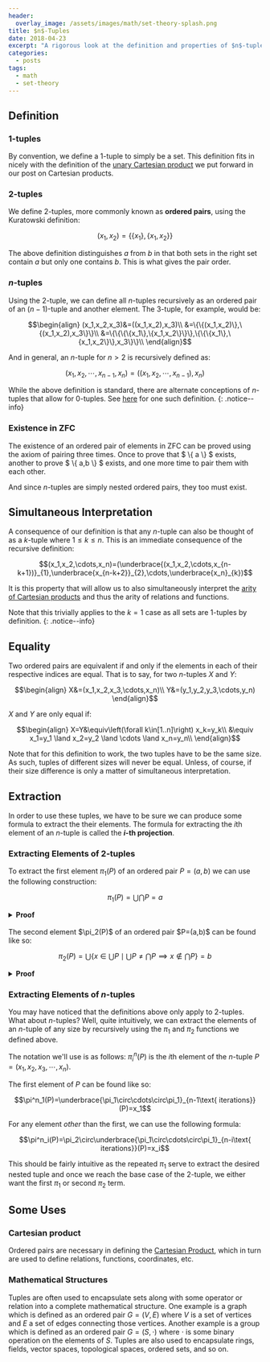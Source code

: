 ```yaml
---
header:
  overlay_image: /assets/images/math/set-theory-splash.png
title: $n$-Tuples
date: 2018-04-23
excerpt: "A rigorous look at the definition and properties of $n$-tuples."
categories:
  - posts
tags: 
  - math
  - set-theory
---
```


<!-- An $n$-tuple is an ordered list of $n$ elements. It is dissimilar to a set in that the order of its elements matter, it must be finite, and it can contain multiples of the same element.

Here are some common names for tuples of different size:

$n$-Tuple | Alt. Name
:--|:--
$0$-tuple | null-tuple
$1$-tuple | singleton
$2$-tuple | ordered pair
$3$-tuple | ordered triplet
$n$-tuple | -->

<!-- *My [medium article](https://medium.com/@ozanerhansha/the-ordered-pair-and-set-theory-69aa6e2b8a32) on ordered pairs and their uses.* -->

<!--more-->

## Definition
### $1$-tuples
By convention, we define a $1$-tuple to simply be a set. This definition fits in nicely with the definition of the [unary Cartesian product](\cartesian-product#special-products) we put forward in our post on Cartesian products.

### $2$-tuples
We define $2$-tuples, more commonly known as **ordered pairs**, using the Kuratowski definition:

$$(x_1,x_2)=\{\{x_1\},\{x_1,x_2\}\}$$

The above definition distinguishes $a$ from $b$ in that both sets in the right set contain $a$ but only one contains $b$. This is what gives the pair order.

### $n$-tuples
Using the $2$-tuple, we can define all $n$-tuples recursively as an ordered pair of an $(n-1)$-tuple and another element. The $3$-tuple, for example, would be:

$$\begin{align}
(x_1,x_2,x_3)&=((x_1,x_2),x_3)\\
&=\{\{(x_1,x_2)\},\{(x_1,x_2),x_3\}\}\\
&=\{\{\{\{x_1\},\{x_1,x_2\}\}\},\{\{\{x_1\},\{x_1,x_2\}\},x_3\}\}\\
\end{align}$$

And in general, an $n$-tuple for $n>2$ is recursively defined as:

$$(x_1,x_2,\cdots,x_{n-1},x_n)=((x_1,x_2,\cdots,x_{n-1}),x_n)$$

While the above definition is standard, there are alternate conceptions of $n$-tuples that allow for $0$-tuples. See [here](https://en.wikipedia.org/wiki/Tuple#Tuples_as_nested_sets) for one such definition.
{: .notice--info}

<!-- *Alternatively, $n$-tuples can also be defined as functions with domains over some finite interval of the positive integers. In this sense, they would be equivalent to finite sequences. Although since tuples are usually used to define functions (and thus finite sequences) this would be circular.*

Whatever definition is used, all that matters is that two $n$-tuples are equivalent *only* when the elements at each of their indices are equivalent. This is their defining property. -->

### Existence in ZFC
The existence of an ordered pair of elements in ZFC can be proved using the axiom of pairing three times. Once to prove that $ \\{ a \\} $ exists, another to prove $ \\{ a,b \\} $ exists, and one more time to pair them with each other.

And since $n$-tuples are simply nested ordered pairs, they too must exist.

## Simultaneous Interpretation
A consequence of our definition is that any $n$-tuple can also be thought of as a $k$-tuple where $1\le k\le n$. This is an immediate consequence of the recursive definition:

$$(x_1,x_2,\cdots,x_n)=(\underbrace{(x_1,x_2,\cdots,x_{n-k+1})}_{1},\underbrace{x_{n-k+2}}_{2},\cdots,\underbrace{x_n}_{k})$$

It is this property that will allow us to also simultaneously interpret the [arity of Cartesian products](\cartesian-product#simultaneity-of-arity) and thus the arity of relations and functions.

Note that this trivially applies to the $k=1$ case as all sets are $1$-tuples by definition.
{: .notice--info}

## Equality
Two ordered pairs are equivalent if and only if the elements in each of their respective indices are equal. That is to say, for two $n$-tuples $X$ and $Y$:

$$\begin{align}
X&=(x_1,x_2,x_3,\cdots,x_n)\\
Y&=(y_1,y_2,y_3,\cdots,y_n)
\end{align}$$

$X$ and $Y$ are only equal if:

$$\begin{align}
X=Y&\equiv\left(\forall k\in[1..n]\right) x_k=y_k\\
&\equiv x_1=y_1 \land x_2=y_2 \land \cdots \land x_n=y_n\\
\end{align}$$

<!-- *Where $n$ is a set as per its construction in the [natural numbers](\natural-numbers).* -->

Note that for this definition to work, the two tuples have to be the same size. As such, tuples of different sizes will never be equal. Unless, of course, if their size difference is only a matter of simultaneous interpretation.

## Extraction
In order to use these tuples, we have to be sure we can produce some formula to extract the their elements. The formula for extracting the $i$th element of an $n$-tuple is called the **$i$-th projection**.

### Extracting Elements of $2$-tuples
To extract the first element $\pi_1(P)$ of an ordered pair $P=(a,b)$ we can use the following construction:

$$\pi_1(P)=\bigcup\bigcap P=a$$

<details><summary><strong>Proof</strong></summary>
  <!-- <b>Lemma 1</b>
  <p>To make proving the above statement easier, it would help to prove that the arbitrary union of a set of an element $\{x\}$ is that element $x$:

  $$\bigcup \{x\}=x$$

  First let's start with the definition of the arbitrary union of a set $S$:

  $$\bigcup S=\{a\mid \left(\exists b\in S\right)a\in b\}$$

  In in English this means, all elements $a$ that are contained in at least one set $b$ that are contained in $S$. (i.e the union of all the elements in $S$). Plugging $\{x\}$ in for $S$ we see:

  $$\bigcup \{x\}=\{a\mid \left(\exists b\in \{x\}\right)a\in b\}$$

  Since there is only one element in $\{x\}$, namely $x$, there is only one set $b$ could be: $x$. So, we can say the following:

  $$\bigcup \{x\}=\{a\mid a\in x\}$$

  And since the set of all elements in $x$ is simply that same set:

  $$\boxed{\bigcup \{x\}=x}$$
  </p>
  <b>The Proof</b> -->
  $$\begin{align}
  \pi_1(P)&=\bigcup\bigcap P\\
  &=\bigcup\bigcap \{\{a\},\{a,b\}\}\\
  &=\bigcup \left(\{a\}\cap\{a,b\}\right)\\
  \end{align}$$

  Of course the only element in common between $\{a\}$ and $\{a,b\}$ is $a$ so:

  $$\pi_1(P)=\bigcup \{a\}$$

  And because the union of all the elements in $a$ is precisely $a$, we have:

  $$\pi_1(P)=\bigcup \{a\}=a$$

  And indeed, $a$ is the first element of the ordered pair $P$.
</details><br>
The second element $\pi_2(P)$ of an ordered pair $P=(a,b)$ can be found like so:

$$\pi_2(P)=\bigcup\{x\in\bigcup P\mid\bigcup P\not=\bigcap P\implies x\not\in\bigcap P\}=b$$

<details><summary><strong>Proof</strong></summary>
I'll do it later...
</details>

### Extracting Elements of $n$-tuples
You may have noticed that the definitions above only apply to $2$-tuples. What about $n$-tuples? Well, quite intuitively, we can extract the elements of an $n$-tuple of any size by recursively using the $\pi_1$ and $\pi_2$ functions we defined above.

The notation we'll use is as follows: $\pi^n_i(P)$ is the $i$th element of the $n$-tuple $P=\left(x_1,x_2,x_3,\cdots,x_n\right)$.

The first element of $P$ can be found like so:

$$\pi^n_1(P)=\underbrace{\pi_1\circ\cdots\circ\pi_1}_{n-1\text{ iterations}}(P)=x_1$$

For any element *other* than the first, we can use the following formula:

$$\pi^n_i(P)=\pi_2\circ\underbrace{\pi_1\circ\cdots\circ\pi_1}_{n-i\text{ iterations}}(P)=x_i$$

This should be fairly intuitive as the repeated $\pi_1$ serve to extract the desired nested tuple and once we reach the base case of the $2$-tuple, we either want the first $\pi_1$ or second $\pi_2$ term.

<!-- <details><summary>"Proof" & Intuition</summary>
Not really a proof, I just wrote down how to find the elements of $2,3,4,5$-tuples and found the pattern:

$$\begin{align}
  &2\text{-tuple}\left\{
    \begin{array}{l}
      \pi^2_1=\pi_1(P)\\
      \pi^2_2=\pi_2(P)\\
    \end{array}
  \right.\\
  &3\text{-tuple}\left\{
    \begin{array}{l}
      \pi^3_1=\pi_1\left(\pi_1\left(P\right)\right)\\
      \pi^3_2=\pi_2\left(\pi_1\left(P\right)\right)\\
      \pi^3_3=\pi_2\left(P\right)\\
    \end{array}
  \right.\\
  &4\text{-tuple}\left\{
    \begin{array}{l}
      \pi^4_1=\pi_1\left(\pi_1\left(\pi_1\left(P\right)\right)\right)\\
      \pi^4_2=\pi_2\left(\pi_1\left(\pi_1\left(P\right)\right)\right)\\
      \pi^4_3=\pi_2\left(\pi_1\left(P\right)\right)\\
      \pi^4_4=\pi_2\left(P\right)\\
    \end{array}
  \right.\\
  &5\text{-tuple}\left\{
    \begin{array}{l}
      \pi^5_1=\pi_1\left(\pi_1\left(\pi_1\left(\pi_1\left(P\right)\right)\right)\right)\\
      \pi^5_2=\pi_2\left(\pi_1\left(\pi_1\left(\pi_1\left(P\right)\right)\right)\right)\\
      \pi^5_3=\pi_2\left(\pi_1\left(\pi_1\left(P\right)\right)\right)\\
      \pi^5_4=\pi_2\left(\pi_1\left(P\right)\right)\\
      \pi^5_5=\pi_2\left(P\right)\\
    \end{array}
  \right.\\
\end{align}$$

Why are is there a conditional definition of the $a$th element of an $n$-tuple? What causes this asymmetry? Well it must be the fact that our base case in defining $n$-tuples was the ordered pair rather than some sort of $1$-tuple. Although it's possible that starting with a $1$-tuple wouldn't change this conditional...
</details> -->

## Some Uses
### Cartesian product
Ordered pairs are necessary in defining the [Cartesian Product](/cartesian-product), which in turn are used to define relations, functions, coordinates, etc.

### Mathematical Structures
Tuples are often used to encapsulate sets along with some operator or relation into a complete mathematical structure. One example is a graph which is defined as an ordered pair $G=(V,E)$ where $V$ is a set of vertices and $E$ a set of edges connecting those vertices. Another example is a group which is defined as an ordered pair $G=(S,\cdot)$ where $\cdot$ is some binary operation on the elements of $S$. Tuples are also used to encapsulate rings, fields, vector spaces, topological spaces, ordered sets, and so on.
